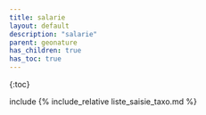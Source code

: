 ```yaml
---
title: salarie
layout: default
description: "salarie"
parent: geonature
has_children: true
has_toc: true
---
```



{:toc}

include 
{% include_relative liste_saisie_taxo.md %}